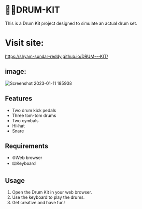 # 🥁🥁DRUM-KIT

This is a Drum Kit project designed to simulate an actual drum set.



# Visit site:
https://shyam-sundar-reddy.github.io/DRUM---KIT/


## image:
![Screenshot 2023-01-11 185938](https://user-images.githubusercontent.com/106895012/211818727-928237fb-c7b9-4ce0-a03e-80b24573c1de.png)


## Features

- Two drum kick pedals
- Three tom-tom drums
- Two cymbals
- Hi-hat
- Snare

## Requirements

- 🌐Web browser
- ⌨️Keyboard

## Usage

1. Open the Drum Kit in your web browser.
2. Use the keyboard to play the drums.
3. Get creative and have fun!
